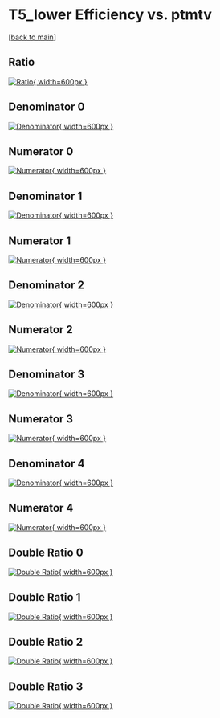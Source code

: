 # T5_lower Efficiency vs. ptmtv

[[back to main](./)]



## Ratio

[![Ratio](../mtv/var/T5_lower_loweta_211_-1_eff_ptmtv.png){ width=600px }](../mtv/var/T5_lower_loweta_211_-1_eff_ptmtv.pdf)

## Denominator 0

[![Denominator](../mtv/den/T5_lower_loweta_211_-1_eff_ptmtv_den0.png){ width=600px }](../mtv/den/T5_lower_loweta_211_-1_eff_ptmtv_den0.pdf)

## Numerator 0

[![Numerator](../mtv/num/T5_lower_loweta_211_-1_eff_ptmtv_num0.png){ width=600px }](../mtv/num/T5_lower_loweta_211_-1_eff_ptmtv_num0.pdf)

## Denominator 1

[![Denominator](../mtv/den/T5_lower_loweta_211_-1_eff_ptmtv_den1.png){ width=600px }](../mtv/den/T5_lower_loweta_211_-1_eff_ptmtv_den1.pdf)

## Numerator 1

[![Numerator](../mtv/num/T5_lower_loweta_211_-1_eff_ptmtv_num1.png){ width=600px }](../mtv/num/T5_lower_loweta_211_-1_eff_ptmtv_num1.pdf)

## Denominator 2

[![Denominator](../mtv/den/T5_lower_loweta_211_-1_eff_ptmtv_den2.png){ width=600px }](../mtv/den/T5_lower_loweta_211_-1_eff_ptmtv_den2.pdf)

## Numerator 2

[![Numerator](../mtv/num/T5_lower_loweta_211_-1_eff_ptmtv_num2.png){ width=600px }](../mtv/num/T5_lower_loweta_211_-1_eff_ptmtv_num2.pdf)

## Denominator 3

[![Denominator](../mtv/den/T5_lower_loweta_211_-1_eff_ptmtv_den3.png){ width=600px }](../mtv/den/T5_lower_loweta_211_-1_eff_ptmtv_den3.pdf)

## Numerator 3

[![Numerator](../mtv/num/T5_lower_loweta_211_-1_eff_ptmtv_num3.png){ width=600px }](../mtv/num/T5_lower_loweta_211_-1_eff_ptmtv_num3.pdf)

## Denominator 4

[![Denominator](../mtv/den/T5_lower_loweta_211_-1_eff_ptmtv_den4.png){ width=600px }](../mtv/den/T5_lower_loweta_211_-1_eff_ptmtv_den4.pdf)

## Numerator 4

[![Numerator](../mtv/num/T5_lower_loweta_211_-1_eff_ptmtv_num4.png){ width=600px }](../mtv/num/T5_lower_loweta_211_-1_eff_ptmtv_num4.pdf)

## Double Ratio 0

[![Double Ratio](../mtv/ratio/T5_lower_loweta_211_-1_eff_ptmtv_ratio0.png){ width=600px }](../mtv/ratio/T5_lower_loweta_211_-1_eff_ptmtv_ratio0.pdf)

## Double Ratio 1

[![Double Ratio](../mtv/ratio/T5_lower_loweta_211_-1_eff_ptmtv_ratio1.png){ width=600px }](../mtv/ratio/T5_lower_loweta_211_-1_eff_ptmtv_ratio1.pdf)

## Double Ratio 2

[![Double Ratio](../mtv/ratio/T5_lower_loweta_211_-1_eff_ptmtv_ratio2.png){ width=600px }](../mtv/ratio/T5_lower_loweta_211_-1_eff_ptmtv_ratio2.pdf)

## Double Ratio 3

[![Double Ratio](../mtv/ratio/T5_lower_loweta_211_-1_eff_ptmtv_ratio3.png){ width=600px }](../mtv/ratio/T5_lower_loweta_211_-1_eff_ptmtv_ratio3.pdf)

